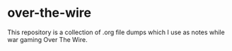 # over-the-wire

This repository is a collection of .org file dumps which I use as notes while war gaming Over The Wire.
